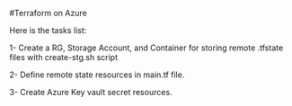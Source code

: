 #Terraform on Azure

Here is the tasks list:

1- Create a RG, Storage Account, and Container for storing remote .tfstate files with create-stg.sh script

2- Define remote state resources in main.tf file. 

3- Create Azure Key vault secret resources. 
